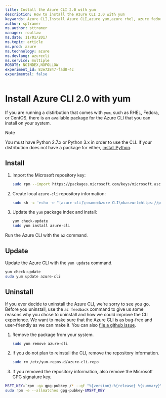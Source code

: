 ```yaml
---
title: Install the Azure CLI 2.0 with yum
description: How to install the Azure CLI 2.0 with yum
keywords: Azure CLI,Install Azure CLI,azure yum,azure rhel, azure fedora, azure centos
author: sptramer
ms.author: sttramer
manager: routlaw
ms.date: 11/01/2017
ms.topic: article
ms.prod: azure
ms.technology: azure
ms.devlang: azurecli
ms.service: multiple
ROBOTS: NOINDEX,NOFOLLOW
experiment_id: 83e72847-fad8-4c
experimental: false
---
```


# Install Azure CLI 2.0 with yum

If you are running a distirbution that comes with `yum`, such as RHEL, Fedora, or CentOS, there is an available package
for the Azure CLI that you can install on your system.

> [!NOTE]
> You must have Python 2.7.x or Python 3.x in order to use the CLI. If your distribution does not have a package
> for either, [install Python](https://www.python.org/downloads/).

## Install 

1. Import the Microsoft repository key:

   ```bash
   sudo rpm --import https://packages.microsoft.com/keys/microsoft.asc
   ```

2. Create local `azure-cli` repository information:

   ```bash
   sudo sh -c 'echo -e "[azure-cli]\nname=Azure CLI\nbaseurl=https://packages.microsoft.com/yumrepos/azure-cli\nenabled=1\ngpgcheck=1\ngpgkey=https://packages.microsoft.com/keys/microsoft.asc" > /etc/yum.repos.d/azure-cli.repo'
   ```

3. Update the `yum` package index and install:

   ```bash
   yum check-update
   sudo yum install azure-cli
   ```

Run the Azure CLI with the `az` command.

## Update

Update the Azure CLI with the `yum update` command.

```bash
yum check-update
sudo yum update azure-cli
```

## Uninstall

If you ever decide to uninstall the Azure CLI, we're sorry to see you go. Before you uninstall, use the `az feedback` command to give us
some reasons why you chose to uninstall and how we could improve the CLI experience. We want to make sure that the Azure
CLI is as bug-free and user-friendly as we can make it. You can also [file a github issue](https://github.com/Azure/azure-cli/issues).

1. Remove the package from your system.

   ```bash
   sudo yum remove azure-cli
   ```

2. If you do not plan to reinstall the CLI, remove the repository information.

   ```bash
   sudo rm /etc/yum.repos.d/azure-cli.repo
   ```

3. If you removed the repository information, also remove the Microsoft GPG signature key.

  ```bash
  MSFT_KEY=`rpm -qa gpg-pubkey /* --qf "%{version}-%{release} %{summary}\n" | grep Microsoft | awk '{print $1}'`
  sudo rpm -e --allmatches gpg-pubkey-$MSFT_KEY
  ```

